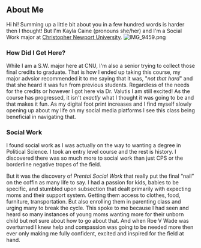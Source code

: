 ## About Me
Hi hi! Summing up a little bit about you in a few hundred words is harder then I thought! But I'm Kayla Caine (pronouns she/her) and I'm a Social Work major at [Christopher Newport University]((https://cnu.edu/academics/departments/sswa/)).
![IMG_9459.png](https://github.com/KaylaC1/KaylaC/blob/main/images/IMG_9459.png)
### How Did I Get Here?
While I am a S.W. major here at CNU, I'm also a senior trying to collect those final credits to graduate. That is how I ended up taking this course, my major advsior recommended it to me saying that it was, "_not that hard_" and that she heard it was fun from previous students. Regardless of the needs for the credits or however I got here via Dr. Valutis I am still excited! As the course has progressed, it isn't _exactly_ what I thought it was going to be and that makes it fun. As my digital foot print increases and I find myself slowly opening up about my life on my social media platforms I see this class being beneficial in navigating that.
### Social Work
I found social work as I was actually on the way to wanting a degree in Political Science. I took an entry level course and the rest is history. I discovered there was so much more to social work than just CPS or the borderline negative tropes of the field. 

But it was the discovery of _Prental Social Work_ that really put the final “nail” on the coffin as many life to say. I had a passion for kids, babies to be specific, and stumbled upon subsection that dealt primarily with expecting moms and their support system. Getting them access to clothes, food, furniture, transportation. But also enrolling them in parenting class and urging many to break the cycle. This spoke to me because I had seen and heard so many instances of young moms wanting more for their unborn child but not sure about how to go about that. And when Roe V Wade was overturned I knew help and compassion was going to be needed more then ever only making me fully confident, excited and inspired for the field at hand.
